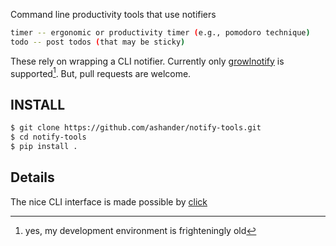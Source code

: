 Command line productivity tools that use notifiers

```sh
timer -- ergonomic or productivity timer (e.g., pomodoro technique)
todo -- post todos (that may be sticky)
```

These rely on wrapping a CLI notifier. Currently only
[growlnotify](http://growl.info/downloads) is supported[^old].
But, pull requests are welcome.

[^old]: yes, my development environment is frighteningly old

## INSTALL

```sh
$ git clone https://github.com/ashander/notify-tools.git
$ cd notify-tools
$ pip install .
```

## Details

The nice CLI interface is made possible by [click](http://click.pocoo.org/4/)
